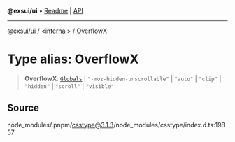**@exsui/ui** • [Readme](../../README.md) \| [API](../../globals.md)

***

[@exsui/ui](../../README.md) / [\<internal\>](../README.md) / OverflowX

# Type alias: OverflowX

> **OverflowX**: [`Globals`](Globals.md) \| `"-moz-hidden-unscrollable"` \| `"auto"` \| `"clip"` \| `"hidden"` \| `"scroll"` \| `"visible"`

## Source

node\_modules/.pnpm/csstype@3.1.3/node\_modules/csstype/index.d.ts:19857
